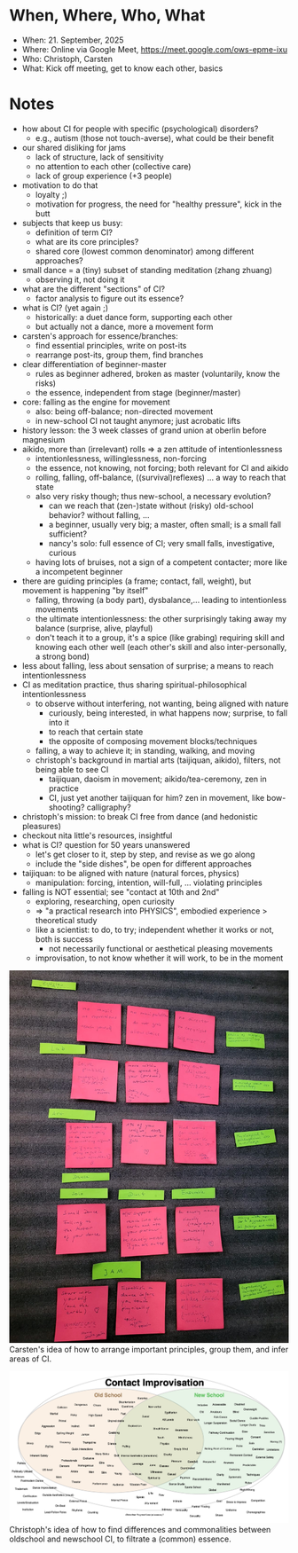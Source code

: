 
When, Where, Who, What
========================================================================================================================
* When: 21. September, 2025
* Where: Online via Google Meet, https://meet.google.com/ows-epme-ixu
* Who: Christoph, Carsten
* What: Kick off meeting, get to know each other, basics

Notes
========================================================================================================================

* how about CI for people with specific (psychological) disorders?
  * e.g., autism (those not touch-averse), what could be their benefit
* our shared disliking for jams
  * lack of structure, lack of sensitivity
  * no attention to each other (collective care)
  * lack of group experience (+3 people)
* motivation to do that
  * loyalty ;)
  * motivation for progress, the need for "healthy pressure", kick in the butt
* subjects that keep us busy:
  * definition of term CI?
  * what are its core principles?
  * shared core (lowest common denominator) among different approaches?
* small dance = a (tiny) subset of standing meditation (zhang zhuang)
  * observing it, not doing it
* what are the different "sections" of CI?
  * factor analysis to figure out its essence?
* what is CI? (yet again ;)
  * historically: a duet dance form, supporting each other
  * but actually not a dance, more a movement form
* carsten's approach for essence/branches:
  * find essential principles, write on post-its
  * rearrange post-its, group them, find branches
* clear differentiation of beginner-master
  * rules as beginner adhered, broken as master (voluntarily, know the risks)
  * the essence, independent from stage (beginner/master)
* core: falling as the engine for movement
  * also: being off-balance; non-directed movement
  * in new-school CI not taught anymore; just acrobatic lifts
* history lesson: the 3 week classes of grand union at oberlin before magnesium
* aikido, more than (irrelevant) rolls => a zen attitude of intentionlessness
  * intentionlessness, willinglessness, non-forcing 
  * the essence, not knowing, not forcing; both relevant for CI and aikido
  * rolling, falling, off-balance, ((survival)reflexes) ... a way to reach that state
  * also very risky though; thus new-school, a necessary evolution?
    * can we reach that (zen-)state without (risky) old-school behavior? without falling, ...
    * a beginner, usually very big; a master, often small; is a small fall sufficient?
    * nancy's solo: full essence of CI; very small falls, investigative, curious
  * having lots of bruises, not a sign of a competent contacter; more like a incompetent beginner
* there are guiding principles (a frame; contact, fall, weight), but movement is happening "by itself"
  * falling, throwing (a body part), dysbalance,... leading to intentionless movements
  * the ultimate intentionlessness: the other surprisingly taking away my balance (surprise, alive, playful)
  * don't teach it to a group, it's a spice (like grabing) requiring skill and knowing each other well (each other's skill and also inter-personally, a strong bond)
* less about falling, less about sensation of surprise; a means to reach intentionlessness
* CI as meditation practice, thus sharing spiritual-philosophical intentionlessness
  * to observe without interfering, not wanting, being aligned with nature
    * curiously, being interested, in what happens now; surprise, to fall into it
    * to reach that certain state
    * the opposite of composing movement blocks/techniques
  * falling, a way to achieve it; in standing, walking, and moving
  * christoph's background in martial arts (taijiquan, aikido), filters, not being able to see CI
    * taijiquan, daoism in movement; aikido/tea-ceremony, zen in practice
    * CI, just yet another taijiquan for him? zen in movement, like bow-shooting? calligraphy?
* christoph's mission: to break CI free from dance (and hedonistic pleasures)
* checkout nita little's resources, insightful
* what is CI? question for 50 years unanswered
  * let's get closer to it, step by step, and revise as we go along
  * include the "side dishes", be open for different approaches
* taijiquan: to be aligned with nature (natural forces, physics)
  * manipulation: forcing, intention, will-full, ... violating principles
* falling is NOT essential; see "contact at 10th and 2nd"
  * exploring, researching, open curiosity
  * => "a practical research into PHYSICS", embodied experience > theoretical study
  * like a scientist: to do, to try; independent whether it works or not, both is success
    * not necessarily functional or aesthetical pleasing movements
  * improvisation, to not know whether it will work, to be in the moment

![Principle Table](https://github.com/seepick/contact-curriculum/blob/main/meeting_minutes/2025_09_21-principle_table.jpg?raw=true "Principle Table")
Carsten's idea of how to arrange important principles, group them, and infer areas of CI.

![Old- vs Newschool](https://github.com/seepick/contact-curriculum/blob/main/meeting_minutes/2025_09_21-old_newschool.png?raw=true "Old- vs Newschool")
Christoph's idea of how to find differences and commonalities between oldschool and newschool CI, to filtrate a (common) essence.
